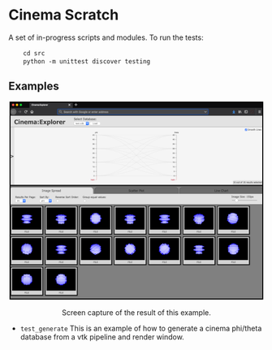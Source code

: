 # Cinema Scratch

A set of in-progress scripts and modules. To run the tests:

```
    cd src
    python -m unittest discover testing
```

## Examples 

<p align="center">
    <img width="500" src="img/test_generate.png"/>
</p>
<p align="center">Screen capture of the result of this example.</p>

- `test_generate` This is an example of how to generate a cinema phi/theta database from a vtk pipeline and render window.
